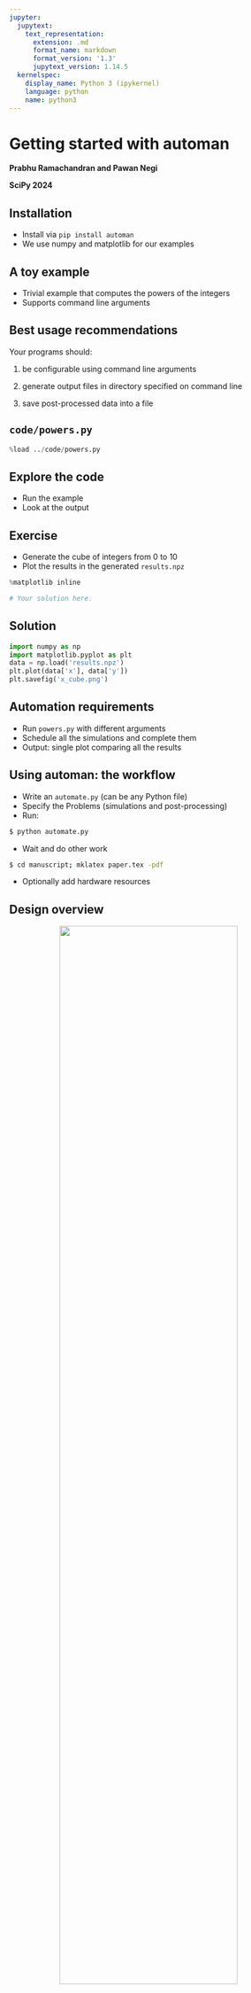 ```yaml
---
jupyter:
  jupytext:
    text_representation:
      extension: .md
      format_name: markdown
      format_version: '1.3'
      jupytext_version: 1.14.5
  kernelspec:
    display_name: Python 3 (ipykernel)
    language: python
    name: python3
---
```


<!-- #region slideshow={"slide_type": "slide"} -->
# Getting started with automan

**Prabhu Ramachandran and Pawan Negi**

**SciPy 2024**

<!-- #endregion -->

<!-- #region slideshow={"slide_type": "slide"} -->
## Installation

- Install via `pip install automan`
- We use numpy and matplotlib for our examples

<!-- #endregion -->

<!-- #region slideshow={"slide_type": "slide"} -->
## A toy example

- Trivial example that computes the powers of the integers
- Supports command line arguments

<!-- #endregion -->

<!-- #region slideshow={"slide_type": "slide"} -->
## Best usage recommendations

Your programs should:

1. be configurable using command line arguments

2. generate output files in directory specified on command line

3. save post-processed data into a file

<!-- #endregion -->

<!-- #region slideshow={"slide_type": "slide"} -->
## `code/powers.py`
<!-- #endregion -->

```python
%load ../code/powers.py
```


<!-- #region slideshow={"slide_type": "slide"} -->
## Explore the code

- Run the example
- Look at the output


<!-- #endregion -->

<!-- #region slideshow={"slide_type": "slide"} -->
## Exercise

- Generate the cube of integers from 0 to 10
- Plot the results in the generated `results.npz`

<!-- #endregion -->
```python
%matplotlib inline
```

```python
# Your solution here.
```

<!-- #region slideshow={"slide_type": "slide"} -->
## Solution

<!-- #endregion -->

```python
import numpy as np
import matplotlib.pyplot as plt
data = np.load('results.npz')
plt.plot(data['x'], data['y'])
plt.savefig('x_cube.png')
```

<!-- #region slideshow={"slide_type": "slide"} -->
## Automation requirements

- Run ``powers.py`` with different arguments
- Schedule all the simulations and complete them
- Output: single plot comparing all the results

<!-- #endregion -->


<!-- #region slideshow={"slide_type": "slide"} -->
## Using automan: the workflow

- Write an `automate.py` (can be any Python file)
- Specify the Problems (simulations and post-processing)
- Run:

```bash
$ python automate.py
```
- Wait and do other work

```bash
$ cd manuscript; mklatex paper.tex -pdf
```

- Optionally add hardware resources

<!-- #endregion -->

<!-- #region slideshow={"slide_type": "slide"} -->
## Design overview
<center>
<img src="images/automator_design.svg" width="80%" height="70%"/>
</center>
<!-- #endregion -->

<!-- #region slideshow={"slide_type": "slide"} -->
## The basic idea

- Simulation directory: simulation output (`outputs`)
- Output directory: `manuscript/figures`

<br/>

- Break up simulations into `Problem`s
- Each `Problem` may require many simulations

<!-- #endregion -->

<!-- #region slideshow={"slide_type": "slide"} -->
<center>
<img src="images/problem_design.svg" width="80%" height="70%"/>
</center>
<!-- #endregion -->

<!-- #region slideshow={"slide_type": "slide"} -->
## The simplest automation

<!-- #endregion -->

```python
%load ../code/automate0.py
```
<!-- #region slideshow={"slide_type": "slide"} -->
## Note the following

1. The `Automator` instance and its arguments
1. The `setup` method and `self.cases`
1. `Simulation` instances 
1. Use of `$output_dir`: automatically determined
1. `self.simulation_path(*args)`: output directory of simulation
<!-- #endregion -->

<!-- #region slideshow={"slide_type": "slide"} -->
## Simulation instances

- Manage the parameters
- Allow filtering of cases
- Specify number of cores/threads
- Convert kwarg to command line arguments
- Render kwarg in plots and produce labels

<!-- #endregion -->

<!-- #region slideshow={"slide_type": "slide"} -->
## Simulation examples

<!-- #endregion -->

```python
s = Simulation(root='test', base_command='test -d $output_dir', arg1=1, arg2='b')
```
```python
s.name
```
```python
s.command
```
```python
s.params
```
```python
s.input_path('results.npz')
```

```python
s.render_parameter('arg1')
```

<!-- #region slideshow={"slide_type": "slide"} -->
## Running the simulations

- Run the simulations if needed

```bash
$ python automate0.py
```
<!-- #endregion -->


<!-- #region slideshow={"slide_type": "slide"} -->
## Exercise: make some plots

- Start with the `automate0.py`
- Modify it to produce a plot in the `run` method
- Hints:
  1. Use `Simulation.input_path` to locate the files in simulation output (`results.npz`)
  2. Use `self.output_path(*arg)` to output files in manuscript output folder

<!-- #endregion -->

<!-- #region slideshow={"slide_type": "slide"} -->
## Re-running post-processing

- If you re-run 

```bash
$ python automate0.py
```

- Nothing will happen!

- You can delete older output and redo it:

```bash
$ python automate0.py -f
```

- This will not delete the simulation files

<!-- #endregion -->


<!-- #region slideshow={"slide_type": "slide"} -->
## Solution
<!-- #endregion -->

```python
%load ../code/automate1.py
```

<!-- #region slideshow={"slide_type": "slide"} -->
## Exercise: more simulations

- Start with the previous solution: `automate1.py`
- Modify it to produce output for $x^1, x^2, x^3, x^4, x^5$

<!-- #endregion -->


<!-- #region slideshow={"slide_type": "slide"} -->
## Solution
<!-- #endregion -->

```python
%load ../code/automate1.py
```

<!-- #region slideshow={"slide_type": "slide"} -->
## Observations

- Automan will not re-run already completed cases
- Automatically runs all the other cases
- Need to use `-f` as the output was already produced earlier
- Assumption is that post-processing is generally quick
<!-- #endregion -->

<!-- #region slideshow={"slide_type": "slide"} -->
## Summary of workflow

- Break up requirements into `Problem`s
- Each `Problem` can have many `Simulation`s (in `self.cases`)
- Use the convenience methods of `Simulation` to generalize the plots
- Automan manages the rest

<!-- #endregion -->